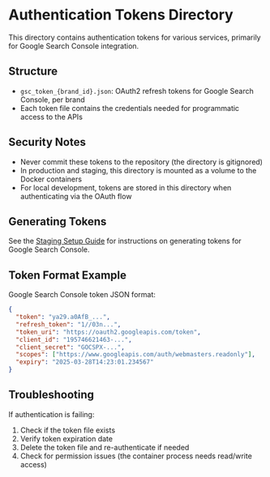 # Authentication Tokens Directory

This directory contains authentication tokens for various services, primarily for Google Search Console integration.

## Structure

- `gsc_token_{brand_id}.json`: OAuth2 refresh tokens for Google Search Console, per brand
- Each token file contains the credentials needed for programmatic access to the APIs

## Security Notes

- Never commit these tokens to the repository (the directory is gitignored)
- In production and staging, this directory is mounted as a volume to the Docker containers
- For local development, tokens are stored in this directory when authenticating via the OAuth flow

## Generating Tokens

See the [Staging Setup Guide](docs/setup/STAGING_SETUP.md) for instructions on generating tokens for Google Search Console.

## Token Format Example

Google Search Console token JSON format:
```json
{
  "token": "ya29.a0AfB_...",
  "refresh_token": "1//03n...",
  "token_uri": "https://oauth2.googleapis.com/token",
  "client_id": "195746621463-...",
  "client_secret": "GOCSPX-...",
  "scopes": ["https://www.googleapis.com/auth/webmasters.readonly"],
  "expiry": "2025-03-28T14:23:01.234567"
}
```

## Troubleshooting

If authentication is failing:
1. Check if the token file exists
2. Verify token expiration date
3. Delete the token file and re-authenticate if needed
4. Check for permission issues (the container process needs read/write access)